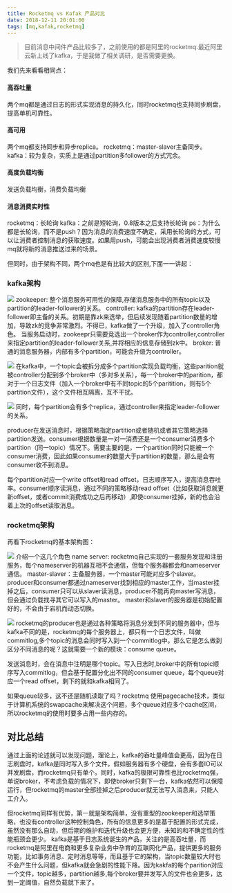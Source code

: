 ```yaml
---
title: Rocketmq vs Kafak 产品对比
date: 2018-12-11 20:01:00
tags: [mq,kafak,rocketmq]
---
```


> 目前消息中间件产品比较多了，之前使用的都是阿里的rocketmq.最近阿里云新上线了kafka，于是我做了相关调研，是否需要更换。

我们先来看看相同点：
#### 高吞吐量
两个mq都是通过日志的形式实现消息的持久化，同时rocketmq也支持同步刷盘，提高单机可靠性。
#### 高可用
两个mq都支持同步和异步replica。
rocketmq：master-slaver主备同步。
kafka：较为复杂，实质上是通过partition多follower的方式冗余。
#### 高度负载均衡
发送负载均衡，消费负载均衡
#### 消息消费实时性
rocketmq：长轮询
kafka：之前是短轮询，0.8版本之后支持长轮询
ps：为什么都是长轮询，而不是push？因为消息的消费速度不确定，采用长轮询的方式，可以让消费者控制消息的获取速度。如果用push，可能会出现消费者消费速度较慢mq就将新的消息推送过来的场景。

但同时，由于架构不同，两个mq也是有比较大的区别,下面一一讲起：

### kafka架构
![](/images/mq/0.png)
zookeeper: 整个消息服务可用性的保障,存储消息服务中的所有topic以及partition的leader-follower的关系。
controller: kafka的partition存在leader-follower即主备的关系。初期是靠zk来选举，但后续发现随着partition数量的增加，导致zk的竞争非常激烈。不得已，kafka做了一个升级，加入了controller角色。 当服务启动时，zookeepr只需要竞选出一个broker作为controller,controller来指定partition的leader-follower关系,并将相应的信息存储到zk中。
broker: 普通的消息服务器，内部有多个partition，可能会升级为controller。

![](/images/mq/2.png)
在kafka中，一个topic会被拆分成多个partition实现负载均衡，这些parition就被controller分配到多个broker中（多对多关系），每一个broker中的parition，都对于一个日志文件（加入一个broker中有不同topic的5个paritition，则有5个partition文件），这个文件相互隔离，互不干扰。

![](/images/mq/3.png)
同时，每个partition会有多个replica，通过controller来指定leader-follower的关系。

producer在发送消息时，根据策略指定partition或者随机或者其它策略选择partition发送。consumer根据数量是一对一消费还是一个consumer消费多个partition（同一topic）情况下。需要主要的是，一个partition同时只能被一个consumer消费，因此如果consumer的数量大于partition的数量，那么是会有consumer收不到消息。

每个partition对应一个write offset和read offset，日志顺序写入，提高消息吞吐率。consumer顺序读消息，通过不同的策略移动read offset（比如获取消息就更新offset，或者commit消费成功之后再移动）,即使consumer挂掉，新的也会沿着上次的offset读取消息。

### rocketmq架构
再看下rocketmq的基本架构图：

![](/images/mq/1.png)
介绍一个这几个角色
name server: rocketmq自己实现的一套服务发现和注册服务，每个nameserver的机器互相不会通信，但每个服务器都会和nameserver通信。
master-slaver：主备服务器，一个master可能对应多个slaver。producer和consumer都通过nameserver找到相应的master工作，当master挂掉之后，consumer只可以从slaver读消息，producer不能再向master写消息，但会通过负载找寻其它可以写入的master。 master和slaver的服务器是初始配置好的，不会由于宕机而动态切换。

![](/images/mq/4.png)
rocketmq的producer也是通过各种策略将消息分发到不同的服务器中，但与kafka不同的是，rocketmq的每个服务器上，都只有一个日志文件，叫做commitlog,多个topic的消息会同时写入到一个commitlog中。那么它是怎么做到区分不同消息的呢？这就需要一个新的模块：consume queue。

发送消息时，会在消息中注明是哪个topic。写入日志时,broker中的所有topic顺序写入commitlog，但会基于配置分化出不同的consumer queue，每个queue对应一个read offset，剩下的就和kafka相同了。

如果queue较多，这不还是随机读取了吗？rocketmq 使用pagecache技术，类似于计算机系统的swapcache来解决这个问题，多个queue对应多个cache区间，所以rocketmq的使用时要多占用一些内存的。

## 对比总结
通过上面的论述就可以发现问题，理论上，kafka的吞吐量峰值会更高，因为在日志刷盘时，kafka是同时写入多个文件，假如服务器有多个硬盘，会有多套IO可以并发刷盘，而rocketmq只有单个。同时，kafka的极限可靠性也比rocketmq强，单说broker，不考虑负载的情况下，即使broker只剩下一台，kafka依然可以保障运行，但rocketmq的master全部挂掉之后producer就无法写入消息来，只能人工介入。

但rocketmq同样有优势，第一就是架构简单，没有重型的zookeeper和选举策略，也没有controller这种控制角色，所有的信息更多的是基于配置的形式完成，虽然没有那么自动，但后期的维护和迭代升级也会更方便，未知的和不确定性的性能瓶颈会更少。
kafka是基于日志系统诞生的产品，关注的是高吞吐量，而rocketmq是阿里在电商和更多复杂业务中孕育的互联网化产品，提供更多的服务功能，比如事务消息、定时消息等等，而且基于它的架构，当topic数量较大时也不会产生什么问题，但kafka就会急剧的性能下降。因为kakfa的每个parition对应一个文件，topic越多，partition越多,每个broker要并发写入的文件也会更多，达到一定阈值，自然负载就下来了。
